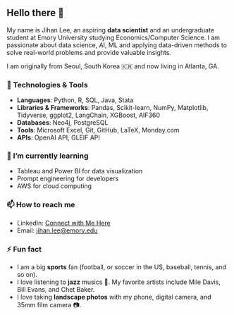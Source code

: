 ## Hello there 👋

My name is Jihan Lee, an aspiring **data scientist** and an undergraduate student at Emory University studying Economics/Computer Science.
I am passionate about data science, AI, ML and applying data-driven methods to solve real-world problems and provide valuable insights.

I am originally from Seoul, South Korea 🇰🇷 and now living in Atlanta, GA.

### 🔧 Technologies & Tools
- **Languages**: Python, R, SQL, Java, Stata
- **Libraries & Frameworks**: Pandas, Scikit-learn, NumPy, Matplotlib, Tidyverse, ggplot2, LangChain, XGBoost, AIF360
- **Databases**: Neo4j, PostgreSQL
- **Tools**: Microsoft Excel, Git, GitHub, LaTeX, Monday.com
- **APIs**: OpenAI API, GLEIF API

### 🌱 I’m currently learning
- Tableau and Power BI for data visualization
- Prompt engineering for developers
- AWS for cloud computing

### 📫 How to reach me
- LinkedIn: [Connect with Me Here](https://www.linkedin.com/in/jihanlee01/)
- Email: jihan.lee@emory.edu

### ⚡ Fun fact
- I am a big **sports** fan (football, or soccer in the US, baseball, tennis, and so on).
- I love listening to **jazz** musics 🎺. My favorite artists include Mile Davis, Bill Evans, and Chet Baker.
- I love taking **landscape photos** with my phone, digital camera, and 35mm film camera 📷.

<!--
**jihan-lee01/jihan-lee01** is a ✨ _special_ ✨ repository because its `README.md` (this file) appears on your GitHub profile.

Here are some ideas to get you started:

- 🔭 I’m currently working on ...
- 🌱 I’m currently learning ...
- 👯 I’m looking to collaborate on ...
- 🤔 I’m looking for help with ...
- 💬 Ask me about ...
- 📫 How to reach me: ...
- 😄 Pronouns: ...
- ⚡ Fun fact: ...
-->
